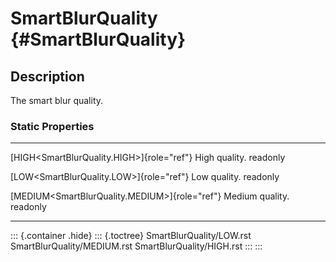 SmartBlurQuality {#SmartBlurQuality}
================

Description
-----------

The smart blur quality.

### Static Properties

  ------------------------------------------------- -----------------
  [HIGH\<SmartBlurQuality.HIGH\>]{role="ref"}       High quality.
  readonly                                          

  [LOW\<SmartBlurQuality.LOW\>]{role="ref"}         Low quality.
  readonly                                          

  [MEDIUM\<SmartBlurQuality.MEDIUM\>]{role="ref"}   Medium quality.
  readonly                                          
  ------------------------------------------------- -----------------

::: {.container .hide}
::: {.toctree}
SmartBlurQuality/LOW.rst SmartBlurQuality/MEDIUM.rst
SmartBlurQuality/HIGH.rst
:::
:::
